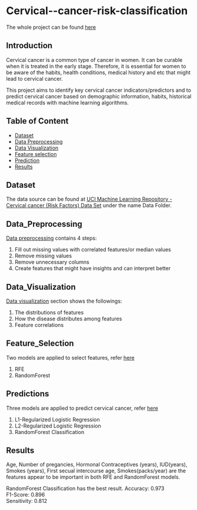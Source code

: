 # Cervical--cancer-risk-classification
The whole project can be found <a href="https://github.com/ellenxxiao/Cervical--cancer-risk-classification/blob/master/Cervical%20Cancer.ipynb" target="_blank">here</a>

## Introduction
Cervical cancer is a common type of cancer in women. It can be curable when it is treated in the early stage. Therefore, it is essential for women to be aware of the habits, health conditions, medical history and etc that might lead to cervical cancer.   

This project aims to identify key cervical cancer indicators/predictors and to predict cervical cancer based on demographic information, habits, historical medical records with machine learning algorithms. 

## Table of Content
- [Dataset](#Dataset) 
- [Data Preprocessing](#Data_Preprocessing)  
- [Data Visualization](#Data_Visualization)  
- [Feature selection](#Feature_Selection)  
- [Prediction](#Prediction)
- [Results](#Results)

## Dataset
The data source can be found at [UCI Machine Learning Repository - Cervical cancer (Risk Factors) Data Set](https://archive.ics.uci.edu/ml/datasets/Cervical+cancer+%28Risk+Factors%29) under the name Data Folder. 

## Data_Preprocessing
<a href="https://github.com/ellenxxiao/Cervical--cancer-risk-classification/blob/master/Data%20Preprocessing.py" target="_blank">Data preprocessing</a> contains 4 steps:
1. Fill out missing values with correlated features/or median values 
2. Remove missing values
3. Remove unnecessary columns
4. Create features that might have insights and can interpret better

## Data_Visualization
<a href="https://github.com/ellenxxiao/Cervical--cancer-risk-classification/blob/master/Data%20Visualization.py" target="_blank">Data visualization</a> section shows the followings:
1. The distributions of features
2. How the disease distributes among features
3. Feature correlations

## Feature_Selection
Two models are applied to select features, refer <a href="https://github.com/ellenxxiao/Cervical--cancer-risk-classification/blob/master/Feature%20Selection.py" target="_blank">here</a>
1. RFE
2. RandomForest

## Predictions
Three models are applied to predict cervical cancer, refer <a href="https://github.com/ellenxxiao/Cervical--cancer-risk-classification/blob/master/Prediction.py" target="_blank">here</a>
1. L1-Regularized Logistic Regression
2. L2-Regularized Logistic Regression
3. RandomForest Classification

## Results
Age, Number of pregancies, Hormonal Contraceptives (years), IUD(years), Smokes (years), First secual intercourse age, Smokes(packs/year) are the features appear to be important in both RFE and RandomForest models. 

RandomForest Classification has the best result.
Accuracy: 0.973    
F1-Score: 0.896   
Sensitivity: 0.812

